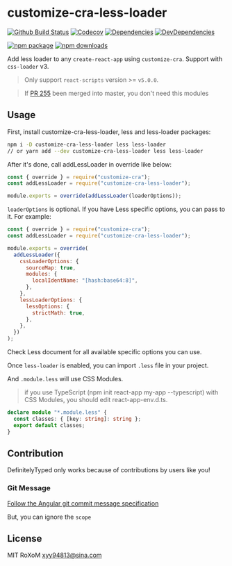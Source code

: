 # customize-cra-less-loader

[![Github Build Status](https://github.com/xyy94813/customize-cra-less-loader/workflows/Test%20And%20Build/badge.svg)](https://github.com/xyy94813/customize-cra-less-loader/actions?query=workflow%3A%22Test+And+Build%22)
[![Codecov](https://img.shields.io/codecov/c/github/xyy94813/customize-cra-less-loader/master.svg?style=flat-square)](https://codecov.io/gh/xyy94813/customize-cra-less-loader/branch/master)
[![Dependencies](https://img.shields.io/david/xyy94813/customize-cra-less-loader.svg)](https://david-dm.org/xyy94813/customize-cra-less-loader)
[![DevDependencies](https://img.shields.io/david/dev/xyy94813/customize-cra-less-loader.svg)](https://david-dm.org/xyy94813/customize-cra-less-loader?type=dev)

[![npm package](https://img.shields.io/npm/v/customize-cra-less-loader.svg?style=flat-square)](https://www.npmjs.org/package/customize-cra-less-loader)
[![npm downloads](https://img.shields.io/npm/dm/customize-cra-less-loader.svg?style=flat-square)](http://npmjs.com/customize-cra-less-loader)

Add less loader to any `create-react-app` using `customize-cra`.
Support with `css-loader` v3.

> Only support `react-scripts` version >= `v5.0.0`.

> If [PR 255](https://github.com/arackaf/customize-cra/pull/255) been merged into master,
> you don't need this modules

## Usage

First, install customize-cra-less-loader, less and less-loader packages:

```sh
npm i -D customize-cra-less-loader less less-loader
// or yarn add --dev customize-cra-less-loader less less-loader
```

After it's done, call addLessLoader in override like below:

```js
const { override } = require("customize-cra");
const addLessLoader = require("customize-cra-less-loader");

module.exports = override(addLessLoader(loaderOptions));
```

`loaderOptions` is optional. If you have Less specific options, you can pass to it. For example:

```js
const { override } = require("customize-cra");
const addLessLoader = require("customize-cra-less-loader");

module.exports = override(
  addLessLoader({
    cssLoaderOptions: {
      sourceMap: true,
      modules: {
        localIdentName: "[hash:base64:8]",
      },
    },
    lessLoaderOptions: {
      lessOptions: {
        strictMath: true,
      },
    },
  })
);
```

Check Less document for all available specific options you can use.

Once `less-loader` is enabled, you can import `.less` file in your project.

And `.module.less` will use CSS Modules.

> if you use TypeScript (npm init react-app my-app --typescript) with CSS Modules, you should edit react-app-env.d.ts.

```ts
declare module "*.module.less" {
  const classes: { [key: string]: string };
  export default classes;
}
```

## Contribution

DefinitelyTyped only works because of contributions by users like you!

### Git Message

[Follow the Angular git commit message specification](https://github.com/angular/angular.js/blob/master/DEVELOPERS.md#commits)

But, you can ignore the `scope`

## License

MIT RoXoM <xyy94813@sina.com>
